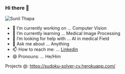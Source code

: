 ### Hi there 👋
<!--
Here are some ideas to get you started:
-->
![Sunil Thapa](https://github.com/lappanchappan43/lappanchappan43/blob/main/logo.gif)

- 🔭 I’m currently working on ... Computer Vision 
- 🌱 I’m currently learning ... Medical Image Processing
- 🤔 I’m looking for help with ... AI in medical Field
- 💬 Ask me about ... Anything
- 📫 How to reach me: ... [Linkedin](https://www.linkedin.com/in/sunil-thapa-940877134/)
- 😄 Pronouns: ... He/Him
<!-- 
- 👯 I’m looking to collaborate on ...
- ⚡ Fun fact: ... 
-->
Projects @:
https://sudoku-solver-cv.herokuapp.com/
